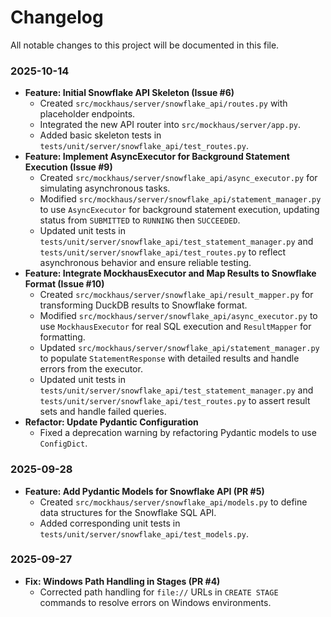 # Changelog

All notable changes to this project will be documented in this file.

### 2025-10-14

- **Feature: Initial Snowflake API Skeleton (Issue #6)**
  - Created `src/mockhaus/server/snowflake_api/routes.py` with placeholder endpoints.
  - Integrated the new API router into `src/mockhaus/server/app.py`.
  - Added basic skeleton tests in `tests/unit/server/snowflake_api/test_routes.py`.
- **Feature: Implement AsyncExecutor for Background Statement Execution (Issue #9)**
  - Created `src/mockhaus/server/snowflake_api/async_executor.py` for simulating asynchronous tasks.
  - Modified `src/mockhaus/server/snowflake_api/statement_manager.py` to use `AsyncExecutor` for background statement execution, updating status from `SUBMITTED` to `RUNNING` then `SUCCEEDED`.
  - Updated unit tests in `tests/unit/server/snowflake_api/test_statement_manager.py` and `tests/unit/server/snowflake_api/test_routes.py` to reflect asynchronous behavior and ensure reliable testing.
- **Feature: Integrate MockhausExecutor and Map Results to Snowflake Format (Issue #10)**
  - Created `src/mockhaus/server/snowflake_api/result_mapper.py` for transforming DuckDB results to Snowflake format.
  - Modified `src/mockhaus/server/snowflake_api/async_executor.py` to use `MockhausExecutor` for real SQL execution and `ResultMapper` for formatting.
  - Updated `src/mockhaus/server/snowflake_api/statement_manager.py` to populate `StatementResponse` with detailed results and handle errors from the executor.
  - Updated unit tests in `tests/unit/server/snowflake_api/test_statement_manager.py` and `tests/unit/server/snowflake_api/test_routes.py` to assert result sets and handle failed queries.
- **Refactor: Update Pydantic Configuration**
  - Fixed a deprecation warning by refactoring Pydantic models to use `ConfigDict`.

### 2025-09-28

- **Feature: Add Pydantic Models for Snowflake API (PR #5)**
  - Created `src/mockhaus/server/snowflake_api/models.py` to define data structures for the Snowflake SQL API.
  - Added corresponding unit tests in `tests/unit/server/snowflake_api/test_models.py`.

### 2025-09-27

- **Fix: Windows Path Handling in Stages (PR #4)**
  - Corrected path handling for `file://` URLs in `CREATE STAGE` commands to resolve errors on Windows environments.

